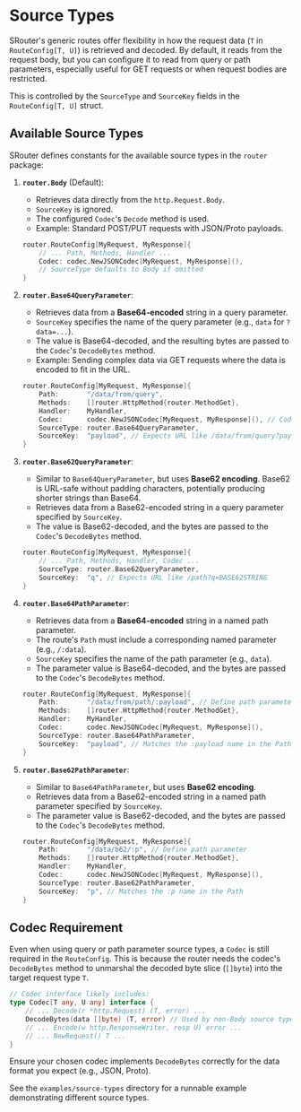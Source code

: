 # Source Types

SRouter's generic routes offer flexibility in how the request data (`T` in `RouteConfig[T, U]`) is retrieved and decoded. By default, it reads from the request body, but you can configure it to read from query or path parameters, especially useful for GET requests or when request bodies are restricted.

This is controlled by the `SourceType` and `SourceKey` fields in the `RouteConfig[T, U]` struct.

## Available Source Types

SRouter defines constants for the available source types in the `router` package:

1.  **`router.Body`** (Default):
    *   Retrieves data directly from the `http.Request.Body`.
    *   `SourceKey` is ignored.
    *   The configured `Codec`'s `Decode` method is used.
    *   Example: Standard POST/PUT requests with JSON/Proto payloads.

    ```go
    router.RouteConfig[MyRequest, MyResponse]{
        // ... Path, Methods, Handler ...
        Codec: codec.NewJSONCodec[MyRequest, MyResponse](),
        // SourceType defaults to Body if omitted
    }
    ```

2.  **`router.Base64QueryParameter`**:
    *   Retrieves data from a **Base64-encoded** string in a query parameter.
    *   `SourceKey` specifies the name of the query parameter (e.g., `data` for `?data=...`).
    *   The value is Base64-decoded, and the resulting bytes are passed to the `Codec`'s `DecodeBytes` method.
    *   Example: Sending complex data via GET requests where the data is encoded to fit in the URL.

    ```go
    router.RouteConfig[MyRequest, MyResponse]{
        Path:       "/data/from/query",
        Methods:    []router.HttpMethod{router.MethodGet},
        Handler:    MyHandler,
        Codec:      codec.NewJSONCodec[MyRequest, MyResponse](), // Codec still needed for DecodeBytes
        SourceType: router.Base64QueryParameter,
        SourceKey:  "payload", // Expects URL like /data/from/query?payload=BASE64STRING
    }
    ```

3.  **`router.Base62QueryParameter`**:
    *   Similar to `Base64QueryParameter`, but uses **Base62 encoding**. Base62 is URL-safe without padding characters, potentially producing shorter strings than Base64.
    *   Retrieves data from a Base62-encoded string in a query parameter specified by `SourceKey`.
    *   The value is Base62-decoded, and the bytes are passed to the `Codec`'s `DecodeBytes` method.

    ```go
    router.RouteConfig[MyRequest, MyResponse]{
        // ... Path, Methods, Handler, Codec ...
        SourceType: router.Base62QueryParameter,
        SourceKey:  "q", // Expects URL like /path?q=BASE62STRING
    }
    ```

4.  **`router.Base64PathParameter`**:
    *   Retrieves data from a **Base64-encoded** string in a named path parameter.
    *   The route's `Path` must include a corresponding named parameter (e.g., `/:data`).
    *   `SourceKey` specifies the name of the path parameter (e.g., `data`).
    *   The parameter value is Base64-decoded, and the bytes are passed to the `Codec`'s `DecodeBytes` method.

    ```go
    router.RouteConfig[MyRequest, MyResponse]{
        Path:       "/data/from/path/:payload", // Define path parameter
        Methods:    []router.HttpMethod{router.MethodGet},
        Handler:    MyHandler,
        Codec:      codec.NewJSONCodec[MyRequest, MyResponse](),
        SourceType: router.Base64PathParameter,
        SourceKey:  "payload", // Matches the :payload name in the Path
    }
    ```

5.  **`router.Base62PathParameter`**:
    *   Similar to `Base64PathParameter`, but uses **Base62 encoding**.
    *   Retrieves data from a Base62-encoded string in a named path parameter specified by `SourceKey`.
    *   The parameter value is Base62-decoded, and the bytes are passed to the `Codec`'s `DecodeBytes` method.

    ```go
    router.RouteConfig[MyRequest, MyResponse]{
        Path:       "/data/b62/:p", // Define path parameter
        Methods:    []router.HttpMethod{router.MethodGet},
        Handler:    MyHandler,
        Codec:      codec.NewJSONCodec[MyRequest, MyResponse](),
        SourceType: router.Base62PathParameter,
        SourceKey:  "p", // Matches the :p name in the Path
    }
    ```

## Codec Requirement

Even when using query or path parameter source types, a `Codec` is still required in the `RouteConfig`. This is because the router needs the codec's `DecodeBytes` method to unmarshal the decoded byte slice (`[]byte`) into the target request type `T`.

```go
// Codec interface likely includes:
type Codec[T any, U any] interface {
    // ... Decode(r *http.Request) (T, error) ...
    DecodeBytes(data []byte) (T, error) // Used by non-Body source types
    // ... Encode(w http.ResponseWriter, resp U) error ...
    // ... NewRequest() T ...
}
```

Ensure your chosen codec implements `DecodeBytes` correctly for the data format you expect (e.g., JSON, Proto).

See the `examples/source-types` directory for a runnable example demonstrating different source types.
